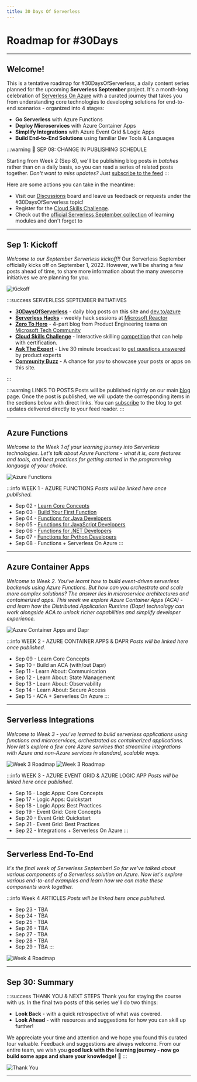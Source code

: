 ```yaml
---
title: 30 Days Of Serverless
---
```


# Roadmap for #30Days

---

## Welcome! 

This is a tentative roadmap for #30DaysOfServerless, a daily content series planned for the upcoming **Serverless September** project. It's a month-long celebration of [Serverless On Azure](https://azure.microsoft.com/en-us/solutions/serverless/?WT.mc_id=javascript-74010-ninarasi) with a curated journey that takes you from understanding core technologies to developing solutions for end-to-end scenarios - organized into 4 stages:

 * **Go Serverless** with Azure Functions
 * **Deploy Microservices** with Azure Container Apps
 * **Simplify Integrations** with Azure Event Grid & Logic Apps
 * **Build End-to-End Solutions** using familiar Dev Tools & Languages


:::warning 🚨 SEP 08: CHANGE IN PUBLISHING SCHEDULE

Starting from Week 2 (Sep 8), we'll be publishing blog posts in _batches_ rather than on a daily basis, so you can read a series of related posts together. _Don't want to miss updates?_ Just [subscribe to the feed](https://azure.github.io/Cloud-Native/blog/rss.xml)
:::

Here are some actions you can take in the meantime:
 * Visit our [Discussions](https://github.com/Azure/Cloud-Native/discussions) board and leave us feedback or requests under the #30DaysOfServerless topic!
 * Register for the [Cloud Skills Challenge](https://docs.microsoft.com/learn/challenges?id=b950cd7a-d456-46ab-81ba-3bd1ad86dc1c&WT.mc_id=javascript-74010-ninarasi).
 * Check out the [official Serverless September collection](https://docs.microsoft.com/users/leannturpin-6614/collections/kjqpsnzg4opdo2?WT.mc_id=javascript-74010-ninarasi) of learning modules and don't forget to 


---

## Sep 1: Kickoff 

_Welcome to our September Serverless kickoff!!_ Our Serverless September officially kicks off on September 1, 2022. However, we'll be sharing a few posts ahead of time, to share more information about the many awesome initiatives we are planning for you.

![Kickoff](../../../static/img/banners/post-kickoff.png)

:::success SERVERLESS SEPTEMBER INITIATIVES
 * [**30DaysOfServerless**](/serverless-september/30DaysOfServerless) - daily blog posts on this site and [dev.to/azure](https://dev.to/azure)
 * [**Serverless Hacks**](/serverless-september/ServerlessHacks) - weekly hack sessions at [Microsoft Reactor](https://developer.microsoft.com/en-us/reactor/?WT.mc_id=javascript-74010-ninarasi)
 * [**Zero To Hero**](/serverless-september/ZeroToHero) - 4-part blog from Product Engineering teams on [Microsoft Tech Community](https://techcommunity.microsoft.com/t5/apps-on-azure-blog/bg-p/AppsonAzureBlog?WT.mc_id=javascript-74010-ninarasi)
 * [**Cloud Skills Challenge**](/serverless-september/CloudSkills) - Interactive skilling [competition](https://docs.microsoft.com/learn/challenges?id=b950cd7a-d456-46ab-81ba-3bd1ad86dc1c&WT.mc_id=javascript-74010-ninarasi) that can help with certification.
 * [**Ask The Expert**](/serverless-september/AskTheExpert) - Live 30 minute broadcast to [get questions answered](https://docs.microsoft.com/shows/ask-the-expert/?WT.mc_id=javascript-74010-ninarasi) by product experts 
 * [**Community Buzz**](/serverless-september/CommunityBuzz) - A chance for *you* to showcase your posts or apps on this site.

:::

:::warning LINKS TO POSTS
Posts will be published nightly on our main [blog](/blog) page. Once the post is published, we will update the corresponding items in the sections below with direct links. You can [subscribe](https://azure.github.io/Cloud-Native/blog/rss.xml) to the blog to get updates delivered directly to your feed reader.
:::

---

## Azure Functions

_Welcome to the Week 1 of your learning journey into Serverless technologies. Let's talk about Azure Functions - what it is, core features and tools, and best practices for getting started in the programming language of your choice._

![Azure Functions](./../../../static/img/banners/roadmap-Week1.png)

:::info WEEK 1 - AZURE FUNCTIONS
_Posts will be linked here once published._
 * Sep 02 - [Learn Core Concepts](/blog/02-functions-intro)
 * Sep 03 - [Build Your First Function](/blog/03-functions-quickstart)
 * Sep 04 - [Functions for Java Developers](/blog/04-functions-java)
 * Sep 05 - [Functions for JavaScript Developers](/blog/05-functions-js)
 * Sep 06 - [Functions for .NET Developers](/blog/06-functions-dotnet)
 * Sep 07 - [Functions for Python Developers](/blog/07-functions-python)
 * Sep 08 - Functions + Serverless On Azure
:::

---

## Azure Container Apps

_Welcome to Week 2. You've learnt how to build event-driven serverless backends using Azure Functions. But how can you orchestrate and scale more complex solutions? The answer lies in microservice architectures and containerized apps. This week we explore Azure Container Apps (ACA) - and learn how the Distributed Application Runtime (Dapr) technology can work alongside ACA to unlock richer capabilities and simplify developer experience._

![Azure Container Apps and Dapr](../../../static/img/banners/container-apps.png)

:::info WEEK 2 - AZURE CONTAINER APPS & DAPR
_Posts will be linked here once published._
 *  Sep 09 - Learn Core Concepts
 *  Sep 10 - Build an ACA (with/out Dapr)
 *  Sep 11 - Learn About: Communication
 *  Sep 12 - Learn About: State Management
 *  Sep 13 - Learn About: Observability
 *  Sep 14 - Learn About: Secure Access
 *  Sep 15 - ACA + Serverless On Azure
:::

---

## Serverless Integrations

_Welcome to Week 3 - you've learned to build serverless applications using functions and microservices, orchestrated as containerized applications. Now let's explore a few core Azure services that streamline integrations with Azure and non-Azure services in standard, scalable ways._


![Week 3 Roadmap](../../../static/img/banners/event-grid.png)
![Week 3 Roadmap](../../../static/img/banners/logic-apps.png)

:::info WEEK 3 - AZURE EVENT GRID & AZURE LOGIC APP
_Posts will be linked here once published._
 *  Sep 16 - Logic Apps: Core Concepts
 *  Sep 17 - Logic Apps: Quickstart
 *  Sep 18 - Logic Apps: Best Practices
 *  Sep 19 - Event Grid: Core Concepts
 *  Sep 20 - Event Grid: Quickstart
 *  Sep 21 - Event Grid: Best Practices
 *  Sep 22 - Integrations + Serverless On Azure
:::

---

## Serverless End-To-End

_It's the final week of Serverless September! So far we've talked about various components of a Serverless solution on Azure. Now let's explore various end-to-end examples and learn how we can make these components work together._

:::info Week 4 ARTICLES
_Posts will be linked here once published._
 *  Sep 23 -  TBA
 *  Sep 24 -  TBA
 *  Sep 25 -  TBA
 *  Sep 26 -  TBA
 *  Sep 27 -  TBA
 *  Sep 28 -  TBA
 *  Sep 29 -  TBA
:::

![Week 4 Roadmap](../../../static/img/banners/end-to-end.png)

---

## Sep 30: Summary

:::success THANK YOU & NEXT STEPS
Thank you for staying the course with us. In the final two posts of this series we'll do two things:
 * **Look Back** - with a quick retrospective of what was covered.
 * **Look Ahead** - with resources and suggestions for how you can skill up further!

We appreciate your time and attention and we hope you found this curated tour valuable. Feedback and suggestions are always welcome. From our entire team, we wish you **good luck with the learning journey - now go build some apps and share your knowledge!** 🎉
:::

![Thank You](../../../static/img/banners/empty.png)

---